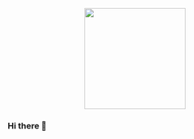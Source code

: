 <p align="center">
  <img width="200" src="https://raw.githubusercontent.com/LemonOrangeWasTaken/TheLemonOrange/cf006c33c497de6d43a959c96b85c3dc0afd6d76/assets/img/favicon.svg">
</p>

### Hi there 👋

<!--
**LemonOrangeWasTaken/LemonOrangeWasTaken** is a ✨ _special_ ✨ repository because its `README.md` (this file) appears on your GitHub profile.

Here are some ideas to get you started:

- 🔭 I’m currently working on ...
- 🌱 I’m currently learning ...
- 👯 I’m looking to collaborate on ...
- 🤔 I’m looking for help with ...
- 💬 Ask me about ...
- 📫 How to reach me: ...
- 😄 Pronouns: ...
- ⚡ Fun fact: ...
-->
